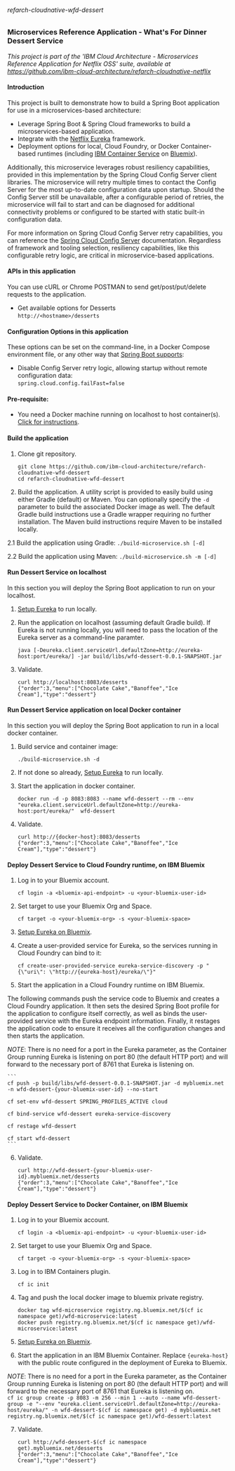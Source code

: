 ###### refarch-cloudnative-wfd-dessert

### Microservices Reference Application - What's For Dinner Dessert Service

*This project is part of the 'IBM Cloud Architecture - Microservices Reference Application for Netflix OSS' suite, available at
https://github.com/ibm-cloud-architecture/refarch-cloudnative-netflix*

#### Introduction

This project is built to demonstrate how to build a Spring Boot application for use in a microservices-based architecture:
 - Leverage Spring Boot & Spring Cloud frameworks to build a microservices-based application.
 - Integrate with the [Netflix Eureka](https://github.com/Netflix/eureka) framework.
 - Deployment options for local, Cloud Foundry, or Docker Container-based runtimes (including [IBM Container Service](https://console.ng.bluemix.net/docs/containers/container_index.html) on [Bluemix](https://new-console.ng.bluemix.net/#overview)).

Additionally, this microservice leverages robust resiliency capabilities, provided in this implementation by the Spring Cloud Config Server client libraries.  The microservice will retry multiple times to contact the Config Server for the most up-to-date configuration data upon startup.  Should the Config Server still be unavailable, after a configurable period of retries, the microservice will fail to start and can be diagnosed for additional connectivity problems or configured to be started with static built-in configuration data.  

For more information on Spring Cloud Config Server retry capabilities, you can reference the [Spring Cloud Config Server](https://cloud.spring.io/spring-cloud-config/spring-cloud-config.html#config-client-retry) documentation.  Regardless of framework and tooling selection, resiliency capabilities, like this configurable retry logic, are critical in microservice-based applications.

#### APIs in this application
You can use cURL or Chrome POSTMAN to send get/post/put/delete requests to the application.
- Get available options for Desserts  
`http://<hostname>/desserts`

#### Configuration Options in this application
These options can be set on the command-line, in a Docker Compose environment file, or any other way that [Spring Boot supports](https://docs.spring.io/spring-boot/docs/current/reference/html/boot-features-external-config.html):  
- Disable Config Server retry logic, allowing startup without remote configuration data:  
  `spring.cloud.config.failFast=false`

#### Pre-requisite:
- You need a Docker machine running on localhost to host container(s). [Click for instructions](https://docs.docker.com/machine/get-started/).

#### Build the application
1. Clone git repository.
    ```
    git clone https://github.com/ibm-cloud-architecture/refarch-cloudnative-wfd-dessert
    cd refarch-cloudnative-wfd-dessert
    ```

2. Build the application.  A utility script is provided to easily build using either Gradle (default) or Maven.  You can optionally specify the `-d` parameter to build the associated Docker image as well.  The default Gradle build instructions use a Gradle wrapper requiring no further installation.  The Maven build instructions require Maven to be installed locally.

  2.1 Build the application using Gradle:
    ```
    ./build-microservice.sh [-d]
    ```

  2.2 Build the application using Maven:
    ```
    ./build-microservice.sh -m [-d]
    ```

#### Run Dessert Service on localhost
In this section you will deploy the Spring Boot application to run on your localhost.

1.  [Setup Eureka](https://github.com/ibm-cloud-architecture/refarch-cloudnative-netflix-eureka#run-the-application-component-locally) to run locally.

2. Run the application on localhost (assuming default Gradle build).  If Eureka is not running locally, you will need to pass the location of the Eureka server as a command-line paramter.
    ```
    java [-Deureka.client.serviceUrl.defaultZone=http://eureka-host:port/eureka/] -jar build/libs/wfd-dessert-0.0.1-SNAPSHOT.jar
    ```

3. Validate.
    ```
    curl http://localhost:8083/desserts
    {"order":3,"menu":["Chocolate Cake","Banoffee","Ice Cream"],"type":"dessert"}
    ```

#### Run Dessert Service application on local Docker container
In this section you will deploy the Spring Boot application to run in a local docker container.

1. Build service and container image:
    ```
    ./build-microservice.sh -d
    ```

2. If not done so already, [Setup Eureka](https://github.com/ibm-cloud-architecture/refarch-cloudnative-netflix-eureka#run-the-application-component-locally) to run locally.

3. Start the application in docker container.
    ```
    docker run -d -p 8083:8083 --name wfd-dessert --rm --env "eureka.client.serviceUrl.defaultZone=http://eureka-host:port/eureka/"  wfd-dessert
    ```

4. Validate.
    ```
    curl http://{docker-host}:8083/desserts
    {"order":3,"menu":["Chocolate Cake","Banoffee","Ice Cream"],"type":"dessert"}
    ```

#### Deploy Dessert Service to Cloud Foundry runtime, on IBM Bluemix

1. Log in to your Bluemix account.
    ```
    cf login -a <bluemix-api-endpoint> -u <your-bluemix-user-id>
    ```

2. Set target to use your Bluemix Org and Space.
    ```
    cf target -o <your-bluemix-org> -s <your-bluemix-space>
    ```

3. [Setup Eureka on Bluemix](https://github.com/ibm-cloud-architecture/refarch-cloudnative-netflix-eureka#run-the-application-component-on-bluemix).

4.  Create a user-provided service for Eureka, so the services running in Cloud Foundry can bind to it:

    ```
    cf create-user-provided-service eureka-service-discovery -p "{\"uri\": \"http://{eureka-host}/eureka/\"}"
    ```

5. Start the application in a Cloud Foundry runtime on IBM Bluemix.

  The following commands push the service code to Bluemix and creates a Cloud Foundry application.  It then sets the desired Spring Boot profile for the application to configure itself correctly, as well as binds the user-provided service with the Eureka endpoint information.  Finally, it restages the application code to ensure it receives all the configuration changes and then starts the application.  

  _NOTE_: There is no need for a port in the Eureka parameter, as the Container Group running Eureka is listening on port 80 (the default HTTP port) and will forward to the necessary port of 8761 that Eureka is listening on.  

    ```
    cf push -p build/libs/wfd-dessert-0.0.1-SNAPSHOT.jar -d mybluemix.net -n wfd-dessert-{your-bluemix-user-id} --no-start

    cf set-env wfd-dessert SPRING_PROFILES_ACTIVE cloud

    cf bind-service wfd-dessert eureka-service-discovery

    cf restage wfd-dessert

    cf start wfd-dessert
    ```

6. Validate.  
    ```
    curl http://wfd-dessert-{your-bluemix-user-id}.mybluemix.net/desserts
    {"order":3,"menu":["Chocolate Cake","Banoffee","Ice Cream"],"type":"dessert"}
    ```


#### Deploy Dessert Service to Docker Container, on IBM Bluemix

1. Log in to your Bluemix account.
    ```
    cf login -a <bluemix-api-endpoint> -u <your-bluemix-user-id>
    ```

2. Set target to use your Bluemix Org and Space.
    ```
    cf target -o <your-bluemix-org> -s <your-bluemix-space>
    ```

3. Log in to IBM Containers plugin.
    ```
    cf ic init
    ```

4. Tag and push the local docker image to bluemix private registry.
    ```
    docker tag wfd-microservice registry.ng.bluemix.net/$(cf ic namespace get)/wfd-microservice:latest
    docker push registry.ng.bluemix.net/$(cf ic namespace get)/wfd-microservice:latest
    ```

5. [Setup Eureka on Bluemix](https://github.com/ibm-cloud-architecture/refarch-cloudnative-netflix-eureka#run-the-application-component-on-bluemix).

6. Start the application in an IBM Bluemix Container. Replace `{eureka-host}` with the public route configured in the deployment of Eureka to Bluemix.  

  _NOTE_: There is no need for a port in the Eureka parameter, as the Container Group running Eureka is listening on port 80 (the default HTTP port) and will forward to the necessary port of 8761 that Eureka is listening on.  
    ```
    cf ic group create -p 8083 -m 256 --min 1 --auto --name wfd-dessert-group -e "--env "eureka.client.serviceUrl.defaultZone=http://eureka-host/eureka/" -n wfd-dessert-$(cf ic namespace get) -d mybluemix.net registry.ng.bluemix.net/$(cf ic namespace get)/wfd-dessert:latest
    ```

7. Validate.  
    ```
    curl http://wfd-dessert-$(cf ic namespace get).mybluemix.net/desserts
    {"order":3,"menu":["Chocolate Cake","Banoffee","Ice Cream"],"type":"dessert"}
    ```
